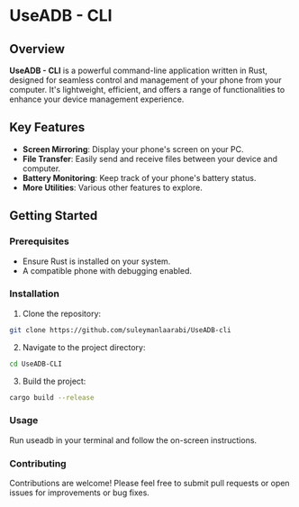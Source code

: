 # UseADB - CLI

## Overview

**UseADB - CLI** is a powerful command-line application written in Rust, designed for seamless control and management of your phone from your computer. It's lightweight, efficient, and offers a range of functionalities to enhance your device management experience.

## Key Features

- **Screen Mirroring**: Display your phone's screen on your PC.
- **File Transfer**: Easily send and receive files between your device and computer.
- **Battery Monitoring**: Keep track of your phone's battery status.
- **More Utilities**: Various other features to explore.

## Getting Started

### Prerequisites

- Ensure Rust is installed on your system.
- A compatible phone with debugging enabled.

### Installation

1. Clone the repository:

```bash
git clone https://github.com/suleymanlaarabi/UseADB-cli
```

2. Navigate to the project directory:

```bash
cd UseADB-CLI
```

3. Build the project:

```bash
cargo build --release
```

### Usage

Run useadb in your terminal and follow the on-screen instructions.

### Contributing

Contributions are welcome! Please feel free to submit pull requests or open issues for improvements or bug fixes.
